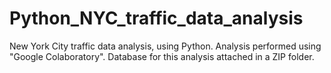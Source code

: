 # Python_NYC_traffic_data_analysis
New York City traffic data analysis, using Python. Analysis performed using "Google Colaboratory". Database for this analysis attached in a ZIP folder.
